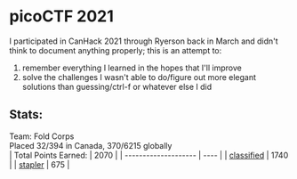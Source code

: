 # picoCTF 2021
I participated in CanHack 2021 through Ryerson back in March and didn't think to document anything properly; this is an attempt to:
1. remember everything I learned in the hopes that I'll improve
2. solve the challenges I wasn't able to do/figure out more elegant solutions than guessing/ctrl-f or whatever else I did   
 

## Stats:
Team: Fold Corps  
Placed 32/394 in Canada, 370/6215 globally     
| Total Points Earned: | 2070 |
| -------------------- | ---- |
| [classified](https://github.com/classidied) | 1740 |
| [stapler](https://github.com/HeliaSeyedmazhari) | 675  |
